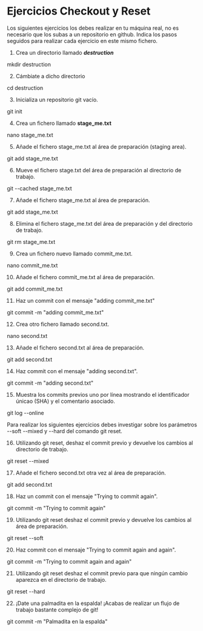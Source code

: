 # Ejercicios Checkout y Reset

Los siguientes ejercicios los debes realizar en tu máquina real, no es necesario que los subas a un repositorio en github. Indica los pasos seguidos para realizar cada ejercicio en este mismo fichero.

1. Crea un directorio llamado _**destruction**_

mkdir destruction

2. Cámbiate a dicho directorio 

cd destruction

3. Inicializa un repositorio git vacío. 

git init

4. Crea un fichero llamado **stage_me.txt**

nano stage_me.txt

5. Añade el fichero stage_me.txt al área de preparación (staging area).

git add stage_me.txt

6. Mueve el fichero stage.txt del área de preparación al directorio de trabajo.

git --cached stage_me.txt

7. Añade el fichero stage_me.txt al área de preparación.

git add stage_me.txt

8. Elimina el fichero stage_me.txt del área de preparación y del directorio de trabajo.

git rm stage_me.txt

9. Crea un fichero nuevo llamado commit_me.txt.

nano commit_me.txt

10. Añade el fichero commit_me.txt al área de preparación.

git add commit_me.txt

11. Haz un commit con el mensaje "adding commit_me.txt"

git commit -m "adding commit_me.txt"

12. Crea otro fichero llamado second.txt.

nano second.txt

13. Añade el fichero second.txt al área de preparación. 

git add second.txt

14. Haz commit con el mensaje "adding second.txt".

git commit -m "adding second.txt"

15. Muestra los commits previos uno por línea mostrando el identificador únicao (SHA) y el comentario asociado.

git log --online


Para realizar los siguientes ejercicios debes investigar sobre los parámetros --soft --mixed y --hard del comando git reset.

16. Utilizando git reset, deshaz el commit previo y devuelve los cambios al directorio de trabajo.

git reset --mixed

17. Añade el fichero second.txt otra vez al área de preparación.

git add second.txt

18. Haz un commit con el mensaje "Trying to commit again".

git commit -m "Trying to commit again"

19. Utilizando git reset deshaz el commit previo y devuelve los cambios al área de preparación.

git reset --soft

20. Haz commit con el mensaje "Trying to commit again and again".

git commit -m "Trying to commit again and again"

21. Utilizando git reset deshaz el commit previo para que ningún cambio aparezca en el directorio de trabajo.

git reset --hard

22. ¡Date una palmadita en la espalda! ¡Acabas de realizar un flujo de trabajo bastante complejo de git!
    
git commit -m "Palmadita en la espalda"
